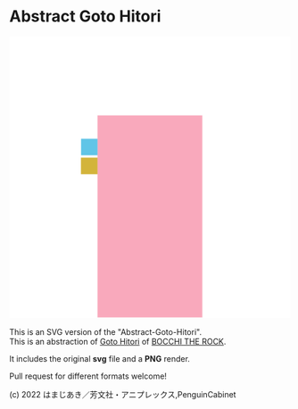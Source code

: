 # Abstract Goto Hitori

![Abstract-Goto-Hitori](/Abstract-Goto-Hitori.png)     

This is an SVG version of the "Abstract-Goto-Hitori".     
This is an abstraction of [Goto Hitori](https://bocchi.rocks/character/hitori.html) of [BOCCHI THE ROCK](https://bocchi.rocks).    

It includes the original **svg** file and a **PNG** render.     

Pull request for different formats welcome!    

(c) 2022 はまじあき／芳文社・アニプレックス,PenguinCabinet
